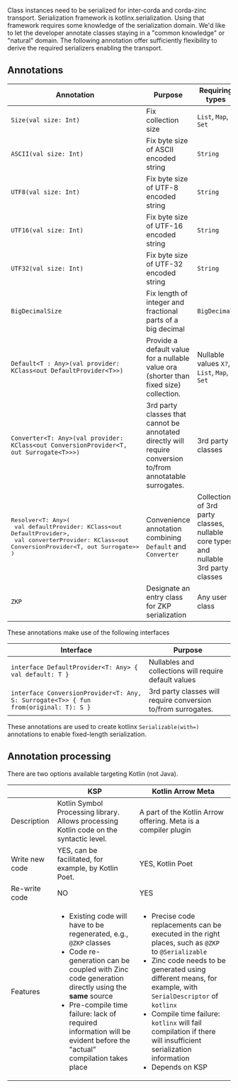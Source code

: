 Class instances need to be serialized for inter-corda and corda-zinc transport. Serialization framework is kotlinx.serialization.
Using that framework requires some knowledge of the serialization domain. We'd like to let the developer annotate
classes staying in a "common knowledge" or "natural" domain. The following annotation offer sufficiently flexibility to
derive the required serializers enabling the transport.

## Annotations

| Annotation                                                                                                                                                                      | Purpose                                                                                                     | Requiring types                                                                      |
|---------------------------------------------------------------------------------------------------------------------------------------------------------------------------------|-------------------------------------------------------------------------------------------------------------|--------------------------------------------------------------------------------------|
| `Size(val size: Int)`                                                                                                                                                           | Fix collection size                                                                                         | `List`, `Map`, `Set`                                                                 |
| `ASCII(val size: Int)`                                                                                                                                                          | Fix byte size of ASCII encoded string                                                                       | `String`                                                                             |
| `UTF8(val size: Int)`                                                                                                                                                           | Fix byte size of UTF-8 encoded string                                                                       | `String`                                                                             |
| `UTF16(val size: Int)`                                                                                                                                                          | Fix byte size of UTF-16 encoded string                                                                      | `String`                                                                             |
| `UTF32(val size: Int)`                                                                                                                                                          | Fix byte size of UTF-32 encoded string                                                                      | `String`                                                                             |
| `BigDecimalSize`                                                                                                                                                                | Fix length of integer and fractional parts of a big decimal                                                 | `BigDecimal`                                                                         |
| `Default<T : Any>(val provider: KClass<out DefaultProvider<T>>)`                                                                                                                | Provide a default value for a nullable value ora (shorter than fixed size) collection.                      | Nullable values `X?`, `List`, `Map`, `Set`                                           | 
| `Converter<T: Any>(val provider: KClass<out ConversionProvider<T, out Surrogate<T>>>)`                                                                                          | 3rd party classes that cannot be annotated directly will require conversion to/from annotatable surrogates. | 3rd party classes                                                                    | 
| <pre>Resolver<T: Any>(<br>    val defaultProvider: KClass<out DefaultProvider<T>>,<br>    val converterProvider: KClass<out ConversionProvider<T, out Surrogate<T>>><br>)</pre> | Convenience annotation combining `Default` and `Converter`                                                  | Collections of 3rd party classes, nullable core types and nullable 3rd party classes | 
| `ZKP`                                                                                                                                                                           | Designate an entry class for ZKP serialization                                                              | Any user class                                                                       |

These annotations make use of the following interfaces

| Interface                                                                                | Purpose                                                        |
|------------------------------------------------------------------------------------------|----------------------------------------------------------------|
| ```interface DefaultProvider<T: Any> { val default: T }```                               | Nullables and collections will require default values          |
| ```interface ConversionProvider<T: Any, S: Surrogate<T>> { fun from(original: T): S }``` | 3rd party classes will require conversion to/from surrogates.  |

These annotations are used to create kotlinx `Serializable(with=)` annotations to enable fixed-length serialization.

## Annotation processing
There are two options available targeting Kotlin (not Java).

|                | KSP                                                                                                                                                                                                                                                                                                                 | Kotlin Arrow Meta                                                                                                                                                                                                                                                                                                                                                             |
|----------------|---------------------------------------------------------------------------------------------------------------------------------------------------------------------------------------------------------------------------------------------------------------------------------------------------------------------|-------------------------------------------------------------------------------------------------------------------------------------------------------------------------------------------------------------------------------------------------------------------------------------------------------------------------------------------------------------------------------|
| Description    | Kotlin Symbol Processing library. Allows processing Kotlin code on the syntactic level.                                                                                                                                                                                                                             | A part of the Kotlin Arrow offering. Meta is a compiler plugin                                                                                                                                                                                                                                                                                                                |
| Write new code | YES, can be facilitated, for example, by Kotlin Poet.                                                                                                                                                                                                                                                               | YES, Kotlin Poet                                                                                                                                                                                                                                                                                                                                                              |
| Re-write code  | NO                                                                                                                                                                                                                                                                                                                  | YES                                                                                                                                                                                                                                                                                                                                                                           |
| Features       | <ul><li>Existing code will have to be regenerated, e.g., `@ZKP` classes</li><li>Code re-generation can be coupled with Zinc code generation directly using the __same__ source</li><li>Pre-compile time failure: lack of required information will be evident before the "actual" compilation takes place</li></ul> | <ul><li>Precise code replacements can be executed in the right places, such as `@ZKP` to `@Serializable`</li><li>Zinc code needs to be generated using different means, for example, with `SerialDescriptor` of `kotlinx`</li><li>Compile time failure: `kotlinx` will fail compilation if there will insufficient serialization information</li><li>Depends on KSP</li></ul> |
